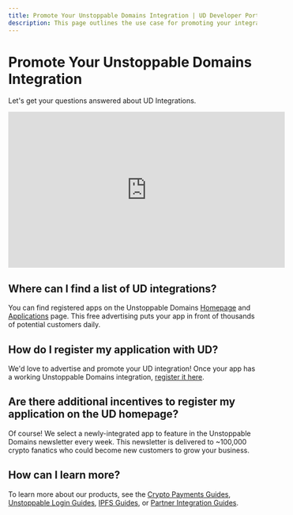 ```yaml
---
title: Promote Your Unstoppable Domains Integration | UD Developer Portal
description: This page outlines the use case for promoting your integration in the Unstoppable Domains application directory.
---
```


# Promote Your Unstoppable Domains Integration

Let's get your questions answered about UD Integrations.

<div class="video-container">
<iframe width="560" height="315" src="https://www.youtube.com/embed/oM241tmeLRs" title="YouTube video player" frameborder="0" allow="accelerometer; autoplay; clipboard-write; encrypted-media; gyroscope; picture-in-picture" allowfullscreen></iframe>
</div>

## Where can I find a list of UD integrations?

You can find registered apps on the Unstoppable Domains [Homepage](https://unstoppabledomains.com) and [Applications](https://unstoppabledomains.com/apps) page. This free advertising puts your app in front of thousands of potential customers daily.

## How do I register my application with UD?

We'd love to advertise and promote your UD integration! Once your app has a working Unstoppable Domains integration, [register it here](https://unstoppabledomains.com/app-submission).

## Are there additional incentives to register my application on the UD homepage?

Of course! We select a newly-integrated app to feature in the Unstoppable Domains newsletter every week. This newsletter is delivered to ~100,000 crypto fanatics who could become new customers to grow your business.

## How can I learn more?

To learn more about our products, see the [Crypto Payments Guides](/crypto-payments/index.md), [Unstoppable Login Guides](/identity/overview/login-with-unstoppable.md), [IPFS Guides](/d-websites/index.md), or [Partner Integration Guides](/domain-distribution-and-management/quickstart/retrieve-an-api-key.md#partner-api-integration-paths).
